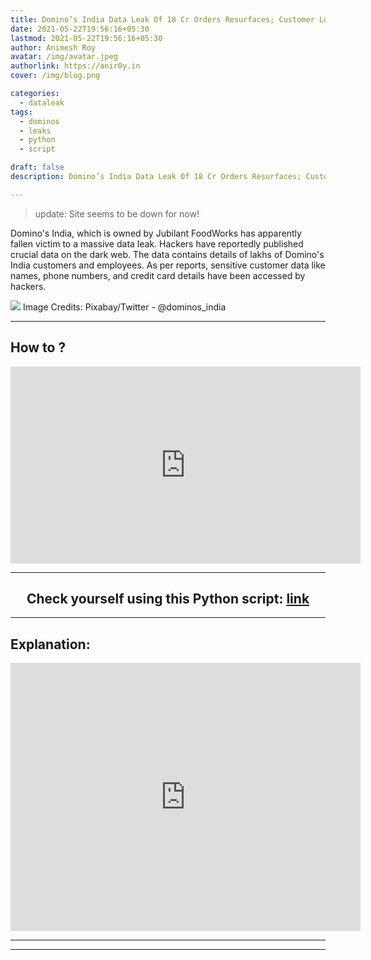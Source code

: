 ```yaml
---
title: Domino’s India Data Leak Of 18 Cr Orders Resurfaces; Customer Location, Mobile Numbers Exposed
date: 2021-05-22T19:56:16+05:30
lastmod: 2021-05-22T19:56:16+05:30
author: Animesh Roy
avatar: /img/avatar.jpeg
authorlink: https://anir0y.in
cover: /img/blog.png

categories:
  - dataleak
tags:
  - dominos
  - leaks
  - python
  - script

draft: false
description: Domino’s India Data Leak Of 18 Cr Orders Resurfaces; Customer Location, Mobile Numbers Exposed

---
```

> update: Site seems to be down for now!

Domino's India, which is owned by Jubilant FoodWorks has apparently fallen victim to a massive data leak. Hackers have reportedly published crucial data on the dark web. The data contains details of lakhs of Domino's India customers and employees. As per reports, sensitive customer data like names, phone numbers, and credit card details have been accessed by hackers. 

![](https://img.republicworld.com/republic-prod/stories/promolarge/xxhdpi/omdfhadpryptysxd_1618997536.jpeg)
Image Credits: Pixabay/Twitter - @dominos_india



<!-- Amazon Ads-->

<script type="text/javascript" language="javascript">
      var aax_size='300x250';
      var aax_pubname = 'anir0y-21';
      var aax_src='302';
    </script>
<script type="text/javascript" language="javascript" src="http://c.amazon-adsystem.com/aax2/assoc.js"></script>
<!-- Amazon Ads-->

---

## How to ?
<iframe width="560" height="315" src="https://www.youtube.com/embed/8NSubof_OEk?controls=0" title="YouTube video player" frameborder="0" allow="accelerometer; autoplay; clipboard-write; encrypted-media; gyroscope; picture-in-picture" allowfullscreen></iframe>

---
<center>

## Check yourself using this Python script: [link](https://bit.ly/3fHhCO7)

</center>

---

## Explanation: 
<iframe src="https://www.facebook.com/plugins/video.php?height=314&href=https%3A%2F%2Fwww.facebook.com%2Fanir0yOfficial%2Fvideos%2F1094136881107886%2F&show_text=true&width=560" width="560" height="429" style="border:none;overflow:hidden" scrolling="no" frameborder="0" allowfullscreen="true" allow="autoplay; clipboard-write; encrypted-media; picture-in-picture; web-share" allowFullScreen="true"></iframe>

---




<!-- Amazon Ads-->

<script type="text/javascript" language="javascript">
      var aax_size='300x250';
      var aax_pubname = 'anir0y-21';
      var aax_src='302';
    </script>
<script type="text/javascript" language="javascript" src="http://c.amazon-adsystem.com/aax2/assoc.js"></script>
<!-- Amazon Ads-->
---